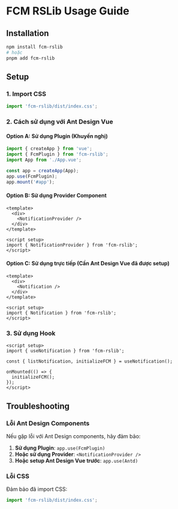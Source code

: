 # FCM RSLib Usage Guide

## Installation

```bash
npm install fcm-rslib
# hoặc
pnpm add fcm-rslib
```

## Setup

### 1. Import CSS

```javascript
import 'fcm-rslib/dist/index.css';
```

### 2. Cách sử dụng với Ant Design Vue

#### Option A: Sử dụng Plugin (Khuyến nghị)

```javascript
import { createApp } from 'vue';
import { FcmPlugin } from 'fcm-rslib';
import App from './App.vue';

const app = createApp(App);
app.use(FcmPlugin);
app.mount('#app');
```

#### Option B: Sử dụng Provider Component

```vue
<template>
  <div>
    <NotificationProvider />
  </div>
</template>

<script setup>
import { NotificationProvider } from 'fcm-rslib';
</script>
```

#### Option C: Sử dụng trực tiếp (Cần Ant Design Vue đã được setup)

```vue
<template>
  <div>
    <Notification />
  </div>
</template>

<script setup>
import { Notification } from 'fcm-rslib';
</script>
```

### 3. Sử dụng Hook

```vue
<script setup>
import { useNotification } from 'fcm-rslib';

const { listNotification, initializeFCM } = useNotification();

onMounted(() => {
  initializeFCM();
});
</script>
```

## Troubleshooting

### Lỗi Ant Design Components

Nếu gặp lỗi với Ant Design components, hãy đảm bảo:

1. **Sử dụng Plugin**: `app.use(FcmPlugin)`
2. **Hoặc sử dụng Provider**: `<NotificationProvider />`
3. **Hoặc setup Ant Design Vue trước**: `app.use(Antd)`

### Lỗi CSS

Đảm bảo đã import CSS:
```javascript
import 'fcm-rslib/dist/index.css';
``` 